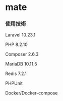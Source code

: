 # mate

### 使用技術
Laravel 10.23.1

PHP 8.2.10

Composer 2.6.3

MariaDB 10.11.5

Redis 7.2.1

PHPUnit

Docker/Docker-compose
